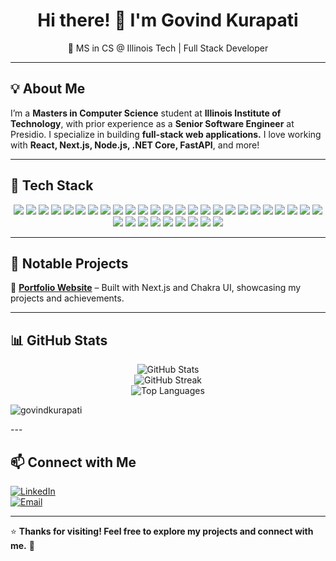 <h1 align="center">Hi there! 👋 I'm Govind Kurapati</h1>
<p align="center">
  🚀 MS in CS @ Illinois Tech | Full Stack Developer
</p>

---

## 💡 About Me  
I’m a **Masters in Computer Science** student at **Illinois Institute of Technology**, with prior experience as a **Senior Software Engineer** at Presidio. I specialize in building **full-stack web applications.**
I love working with **React, Next.js, Node.js, .NET Core, FastAPI**, and more!

---

## 🚀 Tech Stack  
<p align="center">
  <!-- Programming Languages -->
  <img src="https://img.shields.io/badge/JavaScript-F7DF1E?style=for-the-badge&logo=javascript&logoColor=black" />
  <img src="https://img.shields.io/badge/TypeScript-3178C6?style=for-the-badge&logo=typescript&logoColor=white" />
  <img src="https://img.shields.io/badge/Python-3776AB?style=for-the-badge&logo=python&logoColor=white" />
  <img src="https://img.shields.io/badge/Java-ED8B00?style=for-the-badge&logo=java&logoColor=white" />
  <img src="https://img.shields.io/badge/C%23-239120?style=for-the-badge&logo=csharp&logoColor=white" />
  <img src="https://img.shields.io/badge/C-A8B9CC?style=for-the-badge&logo=c&logoColor=white" />

  <!-- Frontend Technologies -->
  <img src="https://img.shields.io/badge/HTML5-E34F26?style=for-the-badge&logo=html5&logoColor=white" />
  <img src="https://img.shields.io/badge/CSS3-1572B6?style=for-the-badge&logo=css3&logoColor=white" />
  <img src="https://img.shields.io/badge/Vue.js-4FC08D?style=for-the-badge&logo=vuedotjs&logoColor=white" />
  <img src="https://img.shields.io/badge/React-61DAFB?style=for-the-badge&logo=react&logoColor=black" />
  <img src="https://img.shields.io/badge/Angular-DD0031?style=for-the-badge&logo=angular&logoColor=white" />
  <img src="https://img.shields.io/badge/TailwindCSS-38B2AC?style=for-the-badge&logo=tailwindcss&logoColor=white" />
  <img src="https://img.shields.io/badge/Bootstrap-7952B3?style=for-the-badge&logo=bootstrap&logoColor=white" />
  <img src="https://img.shields.io/badge/Chakra%20UI-319795?style=for-the-badge&logo=chakraui&logoColor=white" />
  <img src="https://img.shields.io/badge/Material%20Design-757575?style=for-the-badge&logo=materialdesign&logoColor=white" />

  <!-- Backend Technologies -->
  <img src="https://img.shields.io/badge/Node.js-339933?style=for-the-badge&logo=nodedotjs&logoColor=white" />
  <img src="https://img.shields.io/badge/Express.js-000000?style=for-the-badge&logo=express&logoColor=white" />
  <img src="https://img.shields.io/badge/Next.js-000000?style=for-the-badge&logo=nextdotjs&logoColor=white" />
  <img src="https://img.shields.io/badge/NestJS-E0234E?style=for-the-badge&logo=nestjs&logoColor=white" />
  <img src="https://img.shields.io/badge/.NET%20Core-5C2D91?style=for-the-badge&logo=dotnet&logoColor=white" />
  <img src="https://img.shields.io/badge/Spring%20Boot-6DB33F?style=for-the-badge&logo=springboot&logoColor=white" />
  <img src="https://img.shields.io/badge/FastAPI-009688?style=for-the-badge&logo=fastapi&logoColor=white" />

  <!-- Databases -->
  <img src="https://img.shields.io/badge/MySQL-4479A1?style=for-the-badge&logo=mysql&logoColor=white" />
  <img src="https://img.shields.io/badge/SQL%20Server-CC2927?style=for-the-badge&logo=microsoftsqlserver&logoColor=white" />
  <img src="https://img.shields.io/badge/DynamoDB-4053D6?style=for-the-badge&logo=amazondynamodb&logoColor=white" />

  <!-- Cloud & DevOps -->
  <img src="https://img.shields.io/badge/AWS-232F3E?style=for-the-badge&logo=amazonaws&logoColor=white" />
  <img src="https://img.shields.io/badge/Azure-0089D6?style=for-the-badge&logo=microsoftazure&logoColor=white" />
  <img src="https://img.shields.io/badge/Docker-2496ED?style=for-the-badge&logo=docker&logoColor=white" />
  <img src="https://img.shields.io/badge/Git-F05032?style=for-the-badge&logo=git&logoColor=white" />

  <!-- Other Tools & Technologies -->
  <img src="https://img.shields.io/badge/RestAPI-4479A1?style=for-the-badge&logo=restapi&logoColor=white" />
  <img src="https://img.shields.io/badge/GraphQL-E10098?style=for-the-badge&logo=graphql&logoColor=white" />
  <img src="https://img.shields.io/badge/JWT-000000?style=for-the-badge&logo=jsonwebtokens&logoColor=white" />
  <img src="https://img.shields.io/badge/Figma-F24E1E?style=for-the-badge&logo=figma&logoColor=white" />
  <img src="https://img.shields.io/badge/Swagger-85EA2D?style=for-the-badge&logo=swagger&logoColor=black" />
</p>

---

## 📌 Notable Projects  
🔹 **[Portfolio Website](https://govind-kurapati.vercel.app/)** – Built with Next.js and Chakra UI, showcasing my projects and achievements.

---

## 📊 GitHub Stats  
<p align="center">
  <img src="https://github-readme-stats.vercel.app/api?username=GovindKurapati&show_icons=true&theme=radical" alt="GitHub Stats">
  <br>
  <img src="https://github-readme-streak-stats.herokuapp.com/?user=GovindKurapati&theme=radical" alt="GitHub Streak">
  <br>
  <img src="https://github-readme-stats.vercel.app/api/top-langs/?username=GovindKurapati&layout=compact&theme=radical" alt="Top Languages">
</p>
<p align="left"> <img src="https://komarev.com/ghpvc/?username=govindkurapati" alt="govindkurapati" /> </p>
---

## 📫 Connect with Me  
[![LinkedIn](https://img.shields.io/badge/-LinkedIn-blue?style=flat&logo=linkedin)](https://www.linkedin.com/in/govind-kurapati/)  
[![Email](https://img.shields.io/badge/-Email-D14836?style=flat&logo=gmail&logoColor=white)](mailto:kgovindrarg@gmail.com)

---

⭐ **Thanks for visiting! Feel free to explore my projects and connect with me.** 🚀
